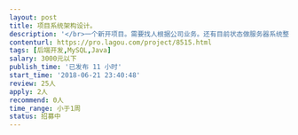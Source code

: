 ```yaml
---                
layout: post       
title: 项目系统架构设计。           
description: '</br>一个新开项目。需要找人根据公司业务。还有目前状态做服务器系统整体架构设计。目前用的阿里云服务器。根据业务特点做架构调整和设计。</br>'     
contenturl: https://pro.lagou.com/project/8515.html      
tags: [后端开发,MySQL,Java]            
salary: 3000元以下          
publish_time: '已发布 11 小时'         
start_time: '2018-06-21 23:40:48'           
review: 25人                   
apply: 2人                   
recommend: 0人                   
time_range: 小于1周              
status: 招募中                  
---                 
```

